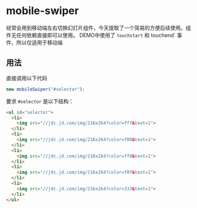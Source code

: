 # mobile-swiper

经常会用到移动端左右切换幻灯片组件，今天提取了一个简易的方便后续使用。组件无任何依赖直接即可以使用。
DEMO中使用了 `touchstart` 和 touchend` 事件，所以仅适用于移动端

## 用法

直接调用以下代码
 ```js
 new mobileSwiper("#selector"); 
 ```

要求 `#selector` 是以下结构：  

```html
<ul id="selector">
  <li>
    <img src="//jdc.jd.com/img/216x264?color=fff&text=1">
  </li>
  <li>
    <img src="//jdc.jd.com/img/216x264?color=f00&text=1">
  </li>
  <li>
    <img src="//jdc.jd.com/img/216x264?color=ff0&text=1">
  </li>
  <li>
    <img src="//jdc.jd.com/img/216x264?color=f0f&text=1">
  </li>
  <li>
    <img src="//jdc.jd.com/img/216x264?color=333&text=1">
  </li>
</ul>
```

